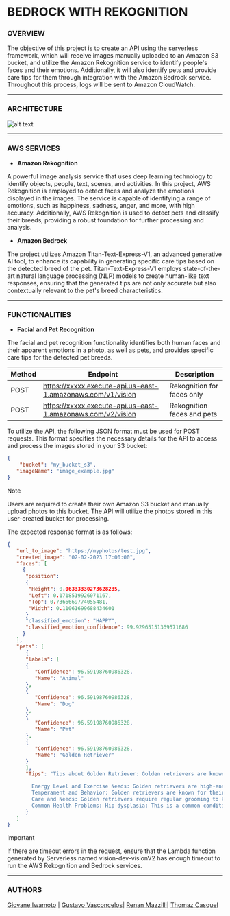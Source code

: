 # BEDROCK WITH REKOGNITION

### **OVERVIEW**

The objective of this project is to create an API using the serverless framework, which will receive images manually uploaded to an Amazon S3 bucket, and utilize the Amazon Rekognition service to identify people's faces and their emotions. Additionally, it will also identify pets and provide care tips for them through integration with the Amazon Bedrock service. Throughout this process, logs will be sent to Amazon CloudWatch.

---

### **ARCHITECTURE**

![alt text](images/.jpg)

---

### **AWS SERVICES**

- **Amazon Rekognition**

A powerful image analysis service that uses deep learning technology to identify objects, people, text, scenes, and activities. In this project, AWS Rekognition is employed to detect faces and analyze the emotions displayed in the images. The service is capable of identifying a range of emotions, such as happiness, sadness, anger, and more, with high accuracy. Additionally, AWS Rekognition is used to detect pets and classify their breeds, providing a robust foundation for further processing and analysis.

- **Amazon Bedrock**

The project utilizes Amazon Titan-Text-Express-V1, an advanced generative AI tool, to enhance its capability in generating specific care tips based on the detected breed of the pet. Titan-Text-Express-V1 employs state-of-the-art natural language processing (NLP) models to create human-like text responses, ensuring that the generated tips are not only accurate but also contextually relevant to the pet's breed characteristics.

---

### **FUNCTIONALITIES**

- **Facial and Pet Recognition**

The facial and pet recognition functionality identifies both human faces and their apparent emotions in a photo, as well as pets, and provides specific care tips for the detected pet breeds.

| Method | Endpoint                                                    | Description                |
| ------ | ----------------------------------------------------------- | -------------------------- |
| POST   | https://xxxxx.execute-api.us-east-1.amazonaws.com/v1/vision | Rekognition for faces only |
| POST   | https://xxxxx.execute-api.us-east-1.amazonaws.com/v2/vision | Rekognition faces and pets |

To utilize the API, the following JSON format must be used for POST requests. This format specifies the necessary details for the API to access and process the images stored in your S3 bucket:

```JSON
{
    "bucket": "my_bucket_s3",
   "imageName": "image_example.jpg"
}
```

> [!NOTE]
> Users are required to create their own Amazon S3 bucket and manually upload photos to this bucket. The API will utilize the photos stored in this user-created bucket for processing.

The expected response format is as follows:

```JSON
{
   "url_to_image": "https://myphotos/test.jpg",
   "created_image": "02-02-2023 17:00:00",
   "faces": [
     {
      "position":
      {
       "Height": 0.06333330273628235,
       "Left": 0.1718519926071167,
       "Top": 0.7366669774055481,
       "Width": 0.11061699688434601
      }
      "classified_emotion": "HAPPY",
      "classified_emotion_confidence": 99.92965151369571686
     }
   ],
   "pets": [
      {
      "labels": [
      {
         "Confidence": 96.59198760986328,
         "Name": "Animal"
      },
      {
         "Confidence": 96.59198760986328,
         "Name": "Dog"
      },
      {
         "Confidence": 96.59198760986328,
         "Name": "Pet"
      },
      {
         "Confidence": 96.59198760986328,
         "Name": "Golden Retriever"
      }
      ],
      "Tips": "Tips about Golden Retriever: Golden retrievers are known for their love of water and enjoy swimming and playing in the water.

        Energy Level and Exercise Needs: Golden retrievers are high-energy dogs that require regular exercise and playtime to stay healthy and happy.
        Temperament and Behavior: Golden retrievers are known for their friendly and outgoing temperament.
        Care and Needs: Golden retrievers require regular grooming to keep their coats healthy and free from tangles.
        Common Health Problems: Hip dysplasia: This is a common condition in Golden Retrievers where the hip joints don't fit properly, causing pain and lameness."
      }
   ]
}
```

> [!IMPORTANT]
> If there are timeout errors in the request, ensure that the Lambda function generated by Serverless named vision-dev-visionV2 has enough timeout to run the AWS Rekognition and Bedrock services.

---

### **AUTHORS**

[Giovane Iwamoto](https://github.com/GiovaneIwamoto) | [Gustavo Vasconcelos](https://github.com/GustavoSVasconcelos)| [Renan Mazzilli](https://github.com/renan-mazzilli)| [Thomaz Casquel](https://github.com/Casquel)
